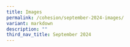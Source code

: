 ```yaml
---
title: Images
permalink: /cohesion/september-2024-images/
variant: markdown
description: ""
third_nav_title: September 2024
---
```

